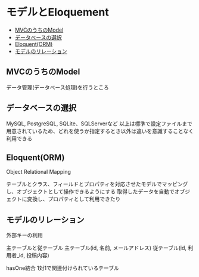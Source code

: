 # モデルとEloquement

- [MVCのうちのModel](#mvcのうちのmodel)
- [データベースの選択](#データベースの選択)
- [Eloquent(ORM)](#eloquentorm)
- [モデルのリレーション](#モデルのリレーション)

## MVCのうちのModel

データ管理(データベース処理)を行うところ

## データベースの選択
MySQL, PostgreSQL, SQLite、SQLServerなど
以上は標準で設定ファイルまで用意されているため、どれを使うか指定するとき以外は違いを意識することなく利用できる

## Eloquent(ORM)
Object Relational Mapping

テーブルとクラス、フィールドとプロパティを対応させたモデルでマッピングし、オブジェクトとして操作できるようにする
取得したデータを自動でオブジェクトに変換し、プロパティとして利用できたり

## モデルのリレーション

外部キーの利用

主テーブルと従テーブル
主テーブル(id, 名前, メールアドレス)
従テーブル(id, 利用者_id, 投稿内容)

hasOne結合
1対1で関連付けられているテーブル